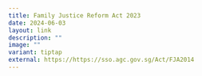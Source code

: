 ```yaml
---
title: Family Justice Reform Act 2023
date: 2024-06-03
layout: link
description: ""
image: ""
variant: tiptap
external: https://https://sso.agc.gov.sg/Act/FJA2014
---
```

